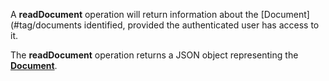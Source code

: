 A **readDocument** operation will return information about the [Document](#tag/documents identified, provided the authenticated user has access to it.

The **readDocument** operation returns a JSON object representing the [**Document**](#tag/documents).
